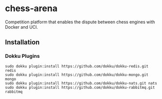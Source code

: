 # chess-arena
Competition platform that enables the dispute between chess engines with Docker and UCI.

## Installation

### Dokku Plugins

```
sudo dokku plugin:install https://github.com/dokku/dokku-redis.git redis
sudo dokku plugin:install https://github.com/dokku/dokku-mongo.git mongo
sudo dokku plugin:install https://github.com/dokku/dokku-nats.git nats
sudo dokku plugin:install https://github.com/dokku/dokku-rabbitmq.git rabbitmq
```
